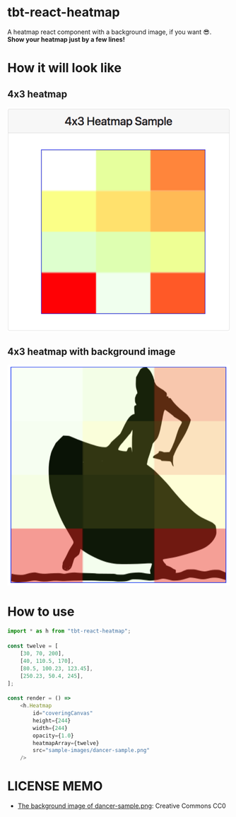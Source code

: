 tbt-react-heatmap
=================
A heatmap react component with a background image, if you want 😎.
__Show your heatmap just by a few lines!__

# How it will look like
## 4x3 heatmap
![4x3 heatmap sample](./sample-images/4x3-heatmap-sample.png)

## 4x3 heatmap with background image
![4x3 heatmap sample with bg](./sample-images/4x3-dancer-sample.png)

# How to use
```js
import * as h from "tbt-react-heatmap";

const twelve = [
    [30, 70, 200],
    [40, 110.5, 170],
    [80.5, 100.23, 123.45],
    [250.23, 50.4, 245],
];

const render = () =>
    <h.Heatmap
        id="coveringCanvas"
        height={244}
        width={244}
        opacity={1.0}
        heatmapArray={twelve}
        src="sample-images/dancer-sample.png"
    />
```

# LICENSE MEMO
* [The background image of dancer-sample.png](https://svgsilh.com/image/294258.html): Creative Commons CC0

